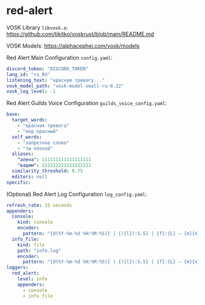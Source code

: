 # red-alert

VOSK Library `libvosk.a`: https://github.com/tikitko/voskrust/blob/main/README.md

VOSK Models: https://alphacephei.com/vosk/models

Red Alert Main Configuration `config.yaml`:
```yaml
discord_token: "DISCORD_TOKEN"
lang_id: "ru_RU"
listening_text: "красную тревогу..."
vosk_model_path: "vosk-model-small-ru-0.22"
vosk_log_level: -1
```

Red Alert Guilds Voice Configuration `guilds_voice_config.yaml`:
```yaml
base:
  target_words:
    - "красная тревога"
    - "код красный"
  self_words:
    - "запретное слово"
    - "ты плохой"
  aliases:
    "алена": 111111111111111111
    "вадим": 222222222222222222
  similarity_threshold: 0.75
  editors: null
specific:
```

(Optional) Red Alert Log Configuration `log_config.yaml`:
```yaml
refresh_rate: 15 seconds
appenders:
  console:
    kind: console
    encoder:
      pattern: "{d(%Y-%m-%d %H:%M:%S)} | {({l}):5.5} | {f}:{L} — {m}{n}"
  info_file:
    kind: file
    path: "info.log"
    encoder:
      pattern: "{d(%Y-%m-%d %H:%M:%S)} | {({l}):5.5} | {f}:{L} — {m}{n}"
loggers:
  red_alert:
    level: info
    appenders:
      - console
      - info_file
```